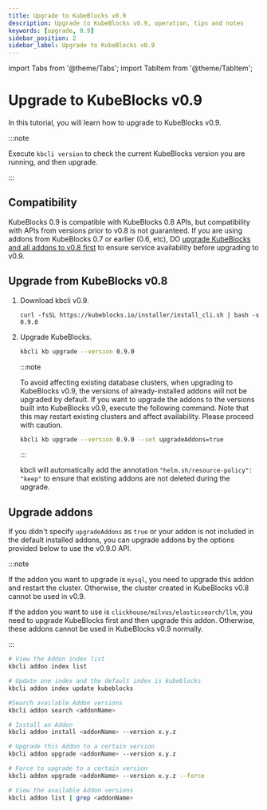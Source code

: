 ```yaml
---
title: Upgrade to KubeBlocks v0.9
description: Upgrade to KubeBlocks v0.9, operation, tips and notes
keywords: [upgrade, 0.9]
sidebar_position: 2
sidebar_label: Upgrade to KubeBlocks v0.9
---
```


import Tabs from '@theme/Tabs';
import TabItem from '@theme/TabItem';

# Upgrade to KubeBlocks v0.9

In this tutorial, you will learn how to upgrade to KubeBlocks v0.9.

:::note

Execute `kbcli version` to check the current KubeBlocks version you are running, and then upgrade.

:::

## Compatibility

KubeBlocks 0.9 is compatible with KubeBlocks 0.8 APIs, but compatibility with APIs from versions prior to v0.8 is not guaranteed. If you are using addons from KubeBlocks 0.7 or earlier (0.6, etc), DO [upgrade KubeBlocks and all addons to v0.8 first](upgrade-kubeblocks-to-0.8.md) to ensure service availability before upgrading to v0.9.

## Upgrade from KubeBlocks v0.8

1. Download kbcli v0.9.

    ```shell
    curl -fsSL https://kubeblocks.io/installer/install_cli.sh | bash -s 0.9.0
    ```

2. Upgrade KubeBlocks.

    ```bash
    kbcli kb upgrade --version 0.9.0 
    ```

    :::note

    To avoid affecting existing database clusters, when upgrading to KubeBlocks v0.9, the versions of already-installed addons will not be upgraded by default. If you want to upgrade the addons to the versions built into KubeBlocks v0.9, execute the following command. Note that this may restart existing clusters and affect availability. Please proceed with caution.

    ```bash
    kbcli kb upgrade --version 0.9.0 --set upgradeAddons=true
    ```

    :::

    kbcli will automatically add the annotation `"helm.sh/resource-policy": "keep"` to ensure that existing addons are not deleted during the upgrade.

## Upgrade addons

If you didn't specify `upgradeAddons` as `true` or your addon is not included in the default installed addons, you can upgrade addons by the options provided below to use the v0.9.0 API.

:::note

If the addon you want to upgrade is `mysql`, you need to upgrade this addon and restart the cluster. Otherwise, the cluster created in KubeBlocks v0.8 cannot be used in v0.9.

If the addon you want to use is `clickhouse/milvus/elasticsearch/llm`, you need to upgrade KubeBlocks first and then upgrade this addon. Otherwise, these addons cannot be used in KubeBlocks v0.9 normally.

:::

```bash
# View the Addon index list
kbcli addon index list

# Update one index and the default index is kubeblocks
kbcli addon index update kubeblocks

#Search available Addon versions
kbcli addon search <addonName>

# Install an Addon
kbcli addon install <addonName> --version x.y.z

# Upgrade this Addon to a certain version
kbcli addon upgrade <addonName> --version x.y.z

# Force to upgrade to a certain version
kbcli addon upgrade <addonName> --version x.y.z --force

# View the available Addon versions
kbcli addon list | grep <addonName>
```
